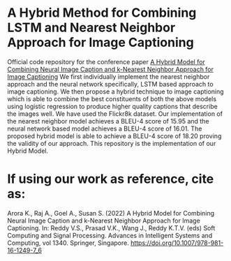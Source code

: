 # A Hybrid Method for Combining LSTM and Nearest Neighbor Approach for Image Captioning
Official code repository for the conference paper [A Hybrid Model for Combining Neural Image Caption and k-Nearest Neighbor Approach for Image Captioning](https://link.springer.com/chapter/10.1007/978-981-16-1249-7_6)
We first individually implement the nearest neighbor approach and the neural network specifically, LSTM based approach to image captioning. We then propose a hybrid technique
to image captioning which is able to combine the best constituents of both the above models using logistic regression to produce higher quality captions that describe the images well. We have used the Flickr8k dataset. Our implementation of the nearest neighbor model achieves a BLEU-4 score of 15.95 and the neural network based model achieves a BLEU-4 score of 16.01. The proposed hybrid model is able to achieve a BLEU-4 score of 18.20 proving the validity of our approach.
This repository is the implementation of our Hybrid Model.

# If using our work as reference, cite as:
Arora K., Raj A., Goel A., Susan S. (2022) A Hybrid Model for Combining Neural Image Caption and k-Nearest Neighbor Approach for Image Captioning. In: Reddy V.S., Prasad V.K., Wang J., Reddy K.T.V. (eds) Soft Computing and Signal Processing. Advances in Intelligent Systems and Computing, vol 1340. Springer, Singapore. https://doi.org/10.1007/978-981-16-1249-7_6
